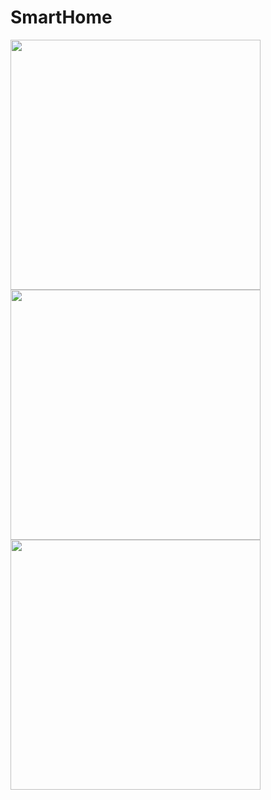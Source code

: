 # SmartHome
<img src="https://github.com/user-attachments/assets/2e47d334-a87e-4aaa-b03e-e7bd6665ba10" width="400" height="400">
<img src="https://github.com/user-attachments/assets/865ded09-db8c-4d5d-b11c-25256a82f9b3" width="400" height="400">
<img src="https://github.com/user-attachments/assets/adb93e70-38a5-4d0a-8472-489fb85679d5" width="400" height="400">
